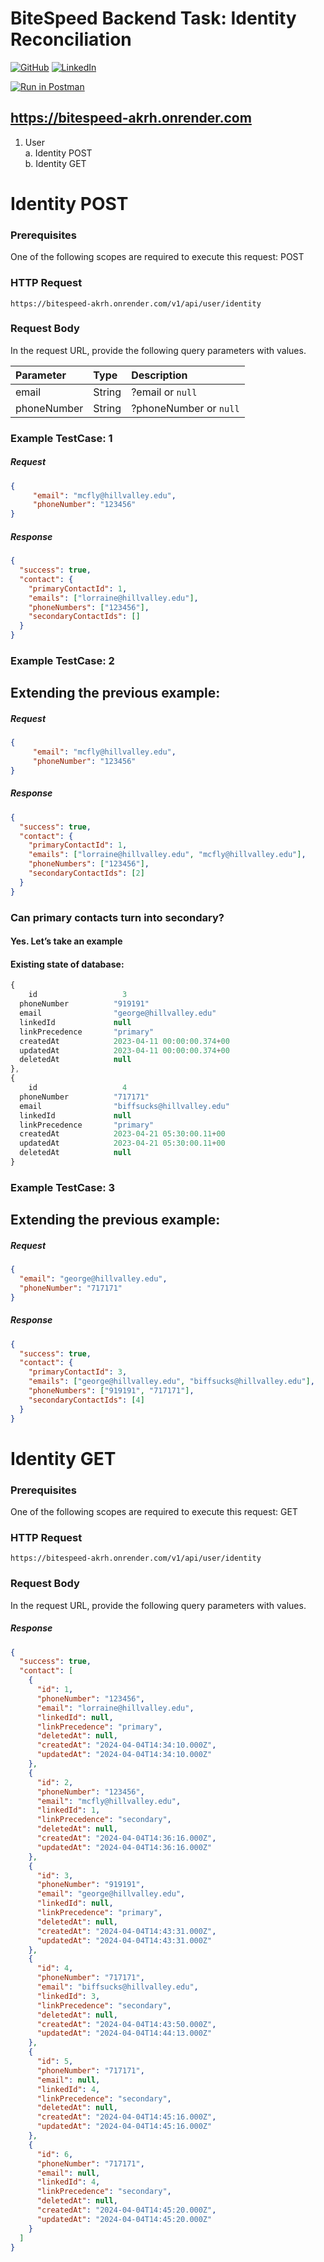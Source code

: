 # BiteSpeed Backend Task: Identity Reconciliation
[![GitHub](https://img.shields.io/badge/-GitHub-black?style=flat-square&logo=github)](https://github.com/hemakumarm72) [![LinkedIn](https://img.shields.io/badge/-LinkedIn-blue?style=flat-square&logo=linkedin&logoColor=white)](https://www.linkedin.com/in/hemakumarm/)



[![Run in Postman](https://run.pstmn.io/button.svg)](https://app.getpostman.com/run-collection/24948386-2sA35LUye7)


## https://bitespeed-akrh.onrender.com

1. User <br>
   a. Identity POST <br>
   b. Identity GET <br>

# Identity POST

### Prerequisites

One of the following scopes are required to execute this request: POST

### HTTP Request

```
https://bitespeed-akrh.onrender.com/v1/api/user/identity
```

### Request Body

In the request URL, provide the following query parameters with values.

| Parameter   | Type   | Description            |
| :---------- | :----- | :--------------------- |
| email       | String | ?email or `null`       |
| phoneNumber | String | ?phoneNumber or `null` |

### Example TestCase: 1

##### Request

```json
{
     "email": "mcfly@hillvalley.edu",
     "phoneNumber": "123456"
}
```

##### Response

```json
{
  "success": true,
  "contact": {
    "primaryContactId": 1,
    "emails": ["lorraine@hillvalley.edu"],
    "phoneNumbers": ["123456"],
    "secondaryContactIds": []
  }
}
```

### Example TestCase: 2

## Extending the previous example:

##### Request

```json
{
     "email": "mcfly@hillvalley.edu",
     "phoneNumber": "123456"
}
```

##### Response

```json
{
  "success": true,
  "contact": {
    "primaryContactId": 1,
    "emails": ["lorraine@hillvalley.edu", "mcfly@hillvalley.edu"],
    "phoneNumbers": ["123456"],
    "secondaryContactIds": [2]
  }
}
```

### Can primary contacts turn into secondary?

#### Yes. Let’s take an example

#### Existing state of database:

```js
{
	id                   3
  phoneNumber          "919191"
  email                "george@hillvalley.edu"
  linkedId             null
  linkPrecedence       "primary"
  createdAt            2023-04-11 00:00:00.374+00
  updatedAt            2023-04-11 00:00:00.374+00
  deletedAt            null
},
{
	id                   4
  phoneNumber          "717171"
  email                "biffsucks@hillvalley.edu"
  linkedId             null
  linkPrecedence       "primary"
  createdAt            2023-04-21 05:30:00.11+00
  updatedAt            2023-04-21 05:30:00.11+00
  deletedAt            null
}
```

### Example TestCase: 3

## Extending the previous example:

##### Request

```json
{
  "email": "george@hillvalley.edu",
  "phoneNumber": "717171"
}
```

##### Response

```json
{
  "success": true,
  "contact": {
    "primaryContactId": 3,
    "emails": ["george@hillvalley.edu", "biffsucks@hillvalley.edu"],
    "phoneNumbers": ["919191", "717171"],
    "secondaryContactIds": [4]
  }
}
```

# Identity GET

### Prerequisites

One of the following scopes are required to execute this request: GET

### HTTP Request

```
https://bitespeed-akrh.onrender.com/v1/api/user/identity
```

### Request Body

In the request URL, provide the following query parameters with values.

##### Response

```json
{
  "success": true,
  "contact": [
    {
      "id": 1,
      "phoneNumber": "123456",
      "email": "lorraine@hillvalley.edu",
      "linkedId": null,
      "linkPrecedence": "primary",
      "deletedAt": null,
      "createdAt": "2024-04-04T14:34:10.000Z",
      "updatedAt": "2024-04-04T14:34:10.000Z"
    },
    {
      "id": 2,
      "phoneNumber": "123456",
      "email": "mcfly@hillvalley.edu",
      "linkedId": 1,
      "linkPrecedence": "secondary",
      "deletedAt": null,
      "createdAt": "2024-04-04T14:36:16.000Z",
      "updatedAt": "2024-04-04T14:36:16.000Z"
    },
    {
      "id": 3,
      "phoneNumber": "919191",
      "email": "george@hillvalley.edu",
      "linkedId": null,
      "linkPrecedence": "primary",
      "deletedAt": null,
      "createdAt": "2024-04-04T14:43:31.000Z",
      "updatedAt": "2024-04-04T14:43:31.000Z"
    },
    {
      "id": 4,
      "phoneNumber": "717171",
      "email": "biffsucks@hillvalley.edu",
      "linkedId": 3,
      "linkPrecedence": "secondary",
      "deletedAt": null,
      "createdAt": "2024-04-04T14:43:50.000Z",
      "updatedAt": "2024-04-04T14:44:13.000Z"
    },
    {
      "id": 5,
      "phoneNumber": "717171",
      "email": null,
      "linkedId": 4,
      "linkPrecedence": "secondary",
      "deletedAt": null,
      "createdAt": "2024-04-04T14:45:16.000Z",
      "updatedAt": "2024-04-04T14:45:16.000Z"
    },
    {
      "id": 6,
      "phoneNumber": "717171",
      "email": null,
      "linkedId": 4,
      "linkPrecedence": "secondary",
      "deletedAt": null,
      "createdAt": "2024-04-04T14:45:20.000Z",
      "updatedAt": "2024-04-04T14:45:20.000Z"
    }
  ]
}
```
